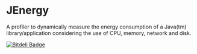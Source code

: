 JEnergy
=======

A profiler to dynamically measure the energy consumption of a Java(tm) library/application considering the use of CPU, memory, network and disk.

[![Bitdeli Badge](https://d2weczhvl823v0.cloudfront.net/alessandroleite/jenergy/trend.png)](https://bitdeli.com/free "Bitdeli Badge")
